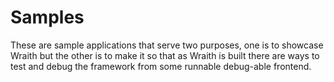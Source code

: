 # Samples

These are sample applications that serve two purposes, one is to showcase Wraith but the other is to make it so that as 
Wraith is built there are ways to test and debug the framework from some runnable debug-able frontend.